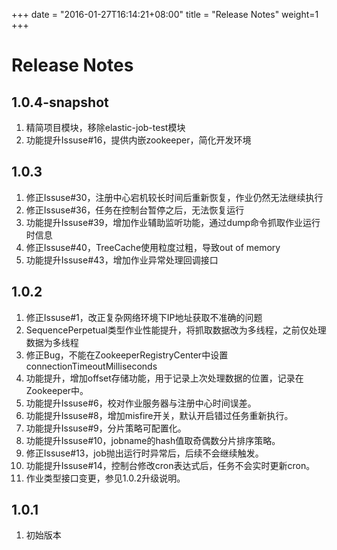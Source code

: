 +++
date = "2016-01-27T16:14:21+08:00"
title = "Release Notes"
weight=1
+++

# Release Notes

## 1.0.4-snapshot
1. 精简项目模块，移除elastic-job-test模块
1. 功能提升Issuse#16，提供内嵌zookeeper，简化开发环境

## 1.0.3
1. 修正Issuse#30，注册中心宕机较长时间后重新恢复，作业仍然无法继续执行
1. 修正Issuse#36，任务在控制台暂停之后，无法恢复运行
1. 功能提升Issuse#39，增加作业辅助监听功能，通过dump命令抓取作业运行时信息
1. 修正Issuse#40，TreeCache使用粒度过粗，导致out of memory
1. 功能提升Issuse#43，增加作业异常处理回调接口

## 1.0.2
1. 修正Issuse#1，改正复杂网络环境下IP地址获取不准确的问题
1. SequencePerpetual类型作业性能提升，将抓取数据改为多线程，之前仅处理数据为多线程
1. 修正Bug，不能在ZookeeperRegistryCenter中设置connectionTimeoutMilliseconds
1. 功能提升，增加offset存储功能，用于记录上次处理数据的位置，记录在Zookeeper中。
1. 功能提升Issuse#6，校对作业服务器与注册中心时间误差。
1. 功能提升Issuse#8，增加misfire开关，默认开启错过任务重新执行。
1. 功能提升Issuse#9，分片策略可配置化。
1. 功能提升Issuse#10，jobname的hash值取奇偶数分片排序策略。
1. 修正Issuse#13，job抛出运行时异常后，后续不会继续触发。
1. 功能提升Issuse#14，控制台修改cron表达式后，任务不会实时更新cron。
1. 作业类型接口变更，参见1.0.2升级说明。

## 1.0.1
1. 初始版本

